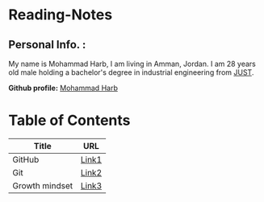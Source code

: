 # Reading-Notes

## Personal Info. :
My name is Mohammad Harb, I am living in Amman, Jordan. I am 28 years old male holding a bachelor's degree in industrial engineering from [JUST](https://www.just.edu.jo/Pages/Default.aspx). 

**Github profile:** [Mohammad Harb](https://github.com/mdharb)

# Table of Contents

| Title         | URL |
|-------        |---------|
| GitHub        | [Link1](read01.md)| 
| Git           | [Link2](read02.md)|
| Growth mindset| [Link3](Growth_mindset.md)|